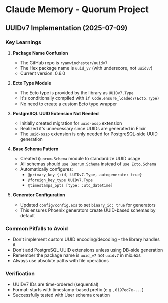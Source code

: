 # Claude Memory - Quorum Project

## UUIDv7 Implementation (2025-07-09)

### Key Learnings

1. **Package Name Confusion**
   - The GitHub repo is `ryanwinchester/uuidv7`
   - The Hex package name is `uuid_v7` (with underscore, not `uuidv7`)
   - Current version: 0.6.0

2. **Ecto Type Module**
   - The Ecto type is provided by the library as `UUIDv7.Type`
   - It's conditionally compiled with `if Code.ensure_loaded?(Ecto.Type)`
   - No need to create a custom Ecto type wrapper

3. **PostgreSQL UUID Extension Not Needed**
   - Initially created migration for `uuid-ossp` extension
   - Realized it's unnecessary since UUIDs are generated in Elixir
   - The `uuid-ossp` extension is only needed for PostgreSQL-side UUID generation

4. **Base Schema Pattern**
   - Created `Quorum.Schema` module to standardize UUID usage
   - All schemas should `use Quorum.Schema` instead of `use Ecto.Schema`
   - Automatically configures:
     - `@primary_key {:id, UUIDv7.Type, autogenerate: true}`
     - `@foreign_key_type UUIDv7.Type`
     - `@timestamps_opts [type: :utc_datetime]`

5. **Generator Configuration**
   - Updated `config/config.exs` to set `binary_id: true` for generators
   - This ensures Phoenix generators create UUID-based schemas by default

### Common Pitfalls to Avoid
- Don't implement custom UUID encoding/decoding - the library handles it
- Don't add PostgreSQL UUID extensions unless using DB-side generation
- Remember the package name is `uuid_v7` not `uuidv7` in mix.exs
- Always use absolute paths with file operations

### Verification
- UUIDv7 IDs are time-ordered (sequential)
- Format: starts with timestamp-based prefix (e.g., `0197ed7e-...`)
- Successfully tested with User schema creation